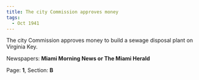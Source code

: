 ```yaml
---  
title: The city Commission approves money  
tags:  
  - Oct 1941  
---  
```

  
The city Commission approves money to build a sewage disposal plant on Virginia Key.  
  
Newspapers: **Miami Morning News or The Miami Herald**  
  
Page: **1**, Section: **B** 
